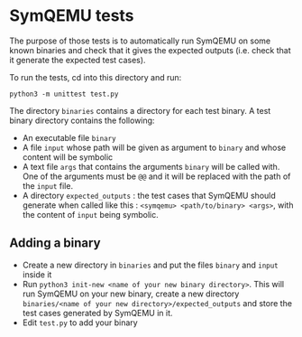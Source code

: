 # SymQEMU tests

The purpose of those tests is to automatically run SymQEMU on some known binaries and check that it gives the expected
outputs (i.e. check that it generate the expected test cases).

To run the tests, cd into this directory and run:

```
python3 -m unittest test.py
```

The directory `binaries` contains a directory for each test binary. A test binary directory contains the following:

- An executable file `binary`
- A file `input` whose path will be given as argument to `binary` and whose content will be symbolic
- A text file `args` that contains the arguments `binary` will be called with. One of the arguments must be `@@` and it
  will be replaced with the path of the `input` file.
- A directory `expected_outputs` : the test cases that SymQEMU should generate when called like
  this : `<symqemu> <path/to/binary> <args>`, with the content of `input` being symbolic.

## Adding a binary

- Create a new directory in `binaries` and put the files `binary` and `input` inside it
- Run `python3 init-new <name of your new binary directory>`. This will run SymQEMU on your new binary, create a new
  directory `binaries/<name of your new directory>/expected_outputs` and store the test cases generated by SymQEMU in
  it.
- Edit `test.py` to add your binary

